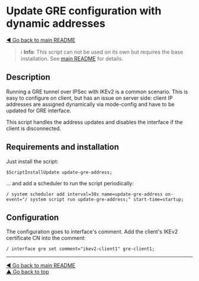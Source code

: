 Update GRE configuration with dynamic addresses
===============================================

[◀ Go back to main README](../README.md)

> ℹ️ **Info**: This script can not be used on its own but requires the base
> installation. See [main README](../README.md) for details.

Description
-----------

Running a GRE tunnel over IPSec with IKEv2 is a common scenario. This is
easy to configure on client, but has an issue on server side: client IP
addresses are assigned dynamically via mode-config and have to be updated
for GRE interface.

This script handles the address updates and disables the interface if the
client is disconnected.

Requirements and installation
-----------------------------

Just install the script:

    $ScriptInstallUpdate update-gre-address;

... and add a scheduler to run the script periodically:

    / system scheduler add interval=30s name=update-gre-address on-event="/ system script run update-gre-address;" start-time=startup;

Configuration
-------------

The configuration goes to interface's comment. Add the client's IKEv2
certificate CN into the comment:

    / interface gre set comment="ikev2-client1" gre-client1;

---
[◀ Go back to main README](../README.md)  
[▲ Go back to top](#top)
